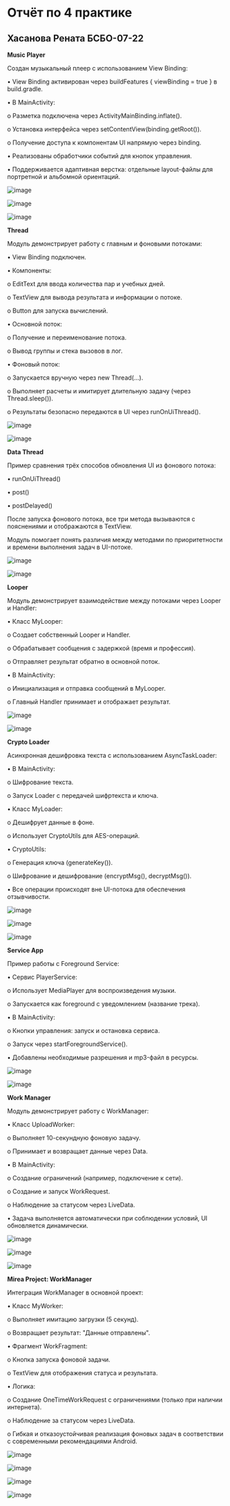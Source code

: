 # Отчёт по 4 практике
## Хасанова Рената БСБО-07-22

**Music Player**

Создан музыкальный плеер с использованием View Binding:

•	View Binding активирован через buildFeatures { viewBinding = true } в build.gradle.

•	В MainActivity:

o	Разметка подключена через ActivityMainBinding.inflate().

o	Установка интерфейса через setContentView(binding.getRoot()).

o	Получение доступа к компонентам UI напрямую через binding.

•	Реализованы обработчики событий для кнопок управления.

•	Поддерживается адаптивная верстка: отдельные layout-файлы для портретной и альбомной ориентаций.

 ![image](https://github.com/user-attachments/assets/0a8981eb-ee34-4a13-87b1-fc2ae360049c)

![image](https://github.com/user-attachments/assets/b48b0130-703d-471f-a917-8e6ce92d80ac)

 ![image](https://github.com/user-attachments/assets/8d69d628-3dfa-42c4-bb87-8b5a8a7a66d0)
 
**Thread**

Модуль демонстрирует работу с главным и фоновыми потоками:

•	View Binding подключен.

•	Компоненты:

o	EditText для ввода количества пар и учебных дней.

o	TextView для вывода результата и информации о потоке.

o	Button для запуска вычислений.

•	Основной поток:

o	Получение и переименование потока.

o	Вывод группы и стека вызовов в лог.

•	Фоновый поток:

o	Запускается вручную через new Thread(...).

o	Выполняет расчеты и имитирует длительную задачу (через Thread.sleep()).

o	Результаты безопасно передаются в UI через runOnUiThread().
 
![image](https://github.com/user-attachments/assets/20529dde-1412-47ef-9ed4-4daee3b24780)

![image](https://github.com/user-attachments/assets/405de3e2-1ac2-45d2-a738-4f042f5f7143)

**Data Thread**

Пример сравнения трёх способов обновления UI из фонового потока:

•	runOnUiThread()

•	post()

•	postDelayed()

После запуска фонового потока, все три метода вызываются с пояснениями и отображаются в TextView.

Модуль помогает понять различия между методами по приоритетности и времени выполнения задач в UI-потоке.

 ![image](https://github.com/user-attachments/assets/82dabb93-793f-445c-949a-dd056f932f84)

 ![image](https://github.com/user-attachments/assets/b2743748-4ec7-4a89-b29b-e40eb42e77bf)

**Looper**

Модуль демонстрирует взаимодействие между потоками через Looper и Handler:

•	Класс MyLooper:

o	Создает собственный Looper и Handler.

o	Обрабатывает сообщения с задержкой (время и профессия).

o	Отправляет результат обратно в основной поток.

•	В MainActivity:

o	Инициализация и отправка сообщений в MyLooper.

o	Главный Handler принимает и отображает результат.

 ![image](https://github.com/user-attachments/assets/66548ec4-508d-4ee3-bba6-d69a0da02414)

 ![image](https://github.com/user-attachments/assets/12bb1679-4166-4222-8fae-67ebbd51aa26)

**Crypto Loader**

Асинхронная дешифровка текста с использованием AsyncTaskLoader:

•	В MainActivity:

o	Шифрование текста.

o	Запуск Loader с передачей шифртекста и ключа.

•	Класс MyLoader:

o	Дешифрует данные в фоне.

o	Использует CryptoUtils для AES-операций.

•	CryptoUtils:

o	Генерация ключа (generateKey()).

o	Шифрование и дешифрование (encryptMsg(), decryptMsg()).

•	Все операции происходят вне UI-потока для обеспечения отзывчивости.
 
 ![image](https://github.com/user-attachments/assets/7cae7185-77d3-4bbd-afbd-fcd2b14a98da)

![image](https://github.com/user-attachments/assets/5f58cab7-48fd-4441-9345-4e7c6b4bfd90)

![image](https://github.com/user-attachments/assets/c820ddcb-841f-4df3-b42b-e94b366256d6)

**Service App**

Пример работы с Foreground Service:

•	Сервис PlayerService:

o	Использует MediaPlayer для воспроизведения музыки.

o	Запускается как foreground с уведомлением (название трека).

•	В MainActivity:

o	Кнопки управления: запуск и остановка сервиса.

o	Запуск через startForegroundService().

•	Добавлены необходимые разрешения и mp3-файл в ресурсы.

 ![image](https://github.com/user-attachments/assets/14b7e2d8-b325-4945-bbec-c7f187d1fda7)

 ![image](https://github.com/user-attachments/assets/693dbc06-623b-458c-9545-02d1041138c0)

**Work Manager**

Модуль демонстрирует работу с WorkManager:

•	Класс UploadWorker:

o	Выполняет 10-секундную фоновую задачу.

o	Принимает и возвращает данные через Data.

•	В MainActivity:

o	Создание ограничений (например, подключение к сети).

o	Создание и запуск WorkRequest.

o	Наблюдение за статусом через LiveData.

•	Задача выполняется автоматически при соблюдении условий, UI обновляется динамически.
 
 ![image](https://github.com/user-attachments/assets/ecdacf68-9726-4baa-9428-83200d1fffe0)

 ![image](https://github.com/user-attachments/assets/52216c87-0e4a-4d68-8895-3e273bf7fd3b)

![image](https://github.com/user-attachments/assets/31f514c1-f085-48df-bd47-b0c0661f737f)

**Mirea Project: WorkManager**

Интеграция WorkManager в основной проект:

•	Класс MyWorker:

o	Выполняет имитацию загрузки (5 секунд).

o	Возвращает результат: "Данные отправлены".

•	Фрагмент WorkFragment:

o	Кнопка запуска фоновой задачи.

o	TextView для отображения статуса и результата.

•	Логика:

o	Создание OneTimeWorkRequest с ограничениями (только при наличии интернета).

o	Наблюдение за статусом через LiveData.

o	Гибкая и отказоустойчивая реализация фоновых задач в соответствии с современными рекомендациями Android.

![image](https://github.com/user-attachments/assets/85bb3ddd-e225-42a6-8150-5df5ff86168b)

![image](https://github.com/user-attachments/assets/9f65d07b-9035-4ca5-8437-f98b1635a6ac)

![image](https://github.com/user-attachments/assets/d7ab4619-5cfb-46f0-ac87-02e3ccb88cd4)

![image](https://github.com/user-attachments/assets/2e8b2454-a700-496f-ae36-980463d57bcf)

